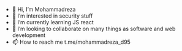- 👋 Hi, I’m Mohammadreza 
- 👀 I’m interested in security stuff
- 🌱 I’m currently learning JS react
- 💞️ I’m looking to collaborate on many things as software and web development
- 📫 How to reach me t.me/mohammadreza_d95

<!---
MRezaDiv/MRezaDiv is a ✨ special ✨ repository because its `README.md` (this file) appears on your GitHub profile.
You can click the Preview link to take a look at your changes.
--->
